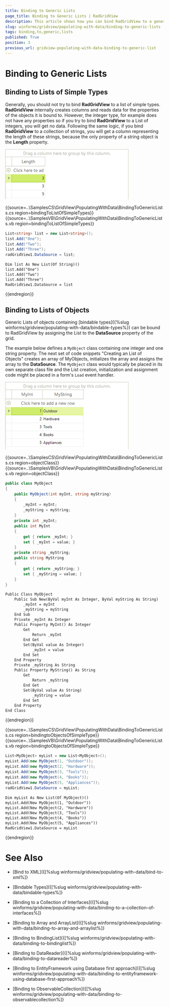 ```yaml
---
title: Binding to Generic Lists
page_title: Binding to Generic Lists | RadGridView
description: This article shows how you can bind RadGridView to a generic List of business objects.
slug: winforms/gridview/populating-with-data/binding-to-generic-lists
tags: binding,to,generic,lists
published: True
position: 3
previous_url: gridview-populating-with-data-binding-to-generic-list
---
```


# Binding to Generic Lists

## Binding to Lists of Simple Types

Generally, you should not try to bind __RadGridView__ to a list of simple types. __RadGridView__ internally creates columns and reads data for the properties of the objects it is bound to. However, the integer type, for example does not have any properties so if you try to bind __RadGridView__ to a List of integers, you will get no data. Following the same logic, if you bind __RadGridView__ to a collection of strings, you will get a column representing the length of these strings, because the only property of a string object is the __Length__ property.

![grid-populating-with-data-binding-to-generic-lists 001](images/grid-populating-with-data-binding-to-generic-lists001.png)

{{source=..\SamplesCS\GridView\PopulatingWithData\BindingToGenericLists.cs region=bindingToListOfSimpleTypes}} 
{{source=..\SamplesVB\GridView\PopulatingWithData\BindingToGenericLists.vb region=bindingToListOfSimpleTypes}} 

````C#
List<string> list = new List<string>();
list.Add("One");
list.Add("Two");
list.Add("Three");
radGridView1.DataSource = list;

````
````VB.NET
Dim list As New List(Of String)()
list.Add("One")
list.Add("Two")
list.Add("Three")
RadGridView1.DataSource = list

````

{{endregion}} 

## Binding to Lists of Objects

Generic Lists of objects containing [bindable types]({%slug winforms/gridview/populating-with-data/bindable-types%}) can be bound to RadGridView by assigning the List to the __DataSource__ property of the grid. 

The example below defines a `MyObject` class containing one integer and one string property. The next set of code snippets "Creating an List of Objects" creates an array of MyObjects, initializes the array and assigns the array to the __DataSource__. The `MyObject` class would typically be placed in its own separate class file and the List creation, initialization and assignment code might be placed in a form's `Load` event handler.

![gridview-populating-with-data-binding-to-generic-list 002](images/gridview-populating-with-data-binding-to-generic-list002.png)

{{source=..\SamplesCS\GridView\PopulatingWithData\BindingToGenericLists.cs region=objectClass}} 
{{source=..\SamplesVB\GridView\PopulatingWithData\BindingToGenericLists.vb region=objectClass}} 

````C#
public class MyObject
{
    public MyObject(int myInt, string myString)
    {
        _myInt = myInt;
        _myString = myString;
    }
    private int _myInt;
    public int MyInt
    {
        get { return _myInt; }
        set { _myInt = value; }
    }
    private string _myString;
    public string MyString
    {
        get { return _myString; }
        set { _myString = value; }
    }
}

````
````VB.NET
Public Class MyObject
    Public Sub New(ByVal myInt As Integer, ByVal myString As String)
        _myInt = myInt
        _myString = myString
    End Sub
    Private _myInt As Integer
    Public Property MyInt() As Integer
        Get
            Return _myInt
        End Get
        Set(ByVal value As Integer)
            _myInt = value
        End Set
    End Property
    Private _myString As String
    Public Property MyString() As String
        Get
            Return _myString
        End Get
        Set(ByVal value As String)
            _myString = value
        End Set
    End Property
End Class

````

{{endregion}} 

{{source=..\SamplesCS\GridView\PopulatingWithData\BindingToGenericLists.cs region=bindingtoObjectsOfSimpleType}} 
{{source=..\SamplesVB\GridView\PopulatingWithData\BindingToGenericLists.vb region=bindingtoObjectsOfSimpleType}} 

````C#
List<MyObject> myList = new List<MyObject>();
myList.Add(new MyObject(1, "Outdoor"));
myList.Add(new MyObject(2, "Hardware"));
myList.Add(new MyObject(3, "Tools"));
myList.Add(new MyObject(4, "Books"));
myList.Add(new MyObject(5, "Appliances"));
radGridView1.DataSource = myList;

````
````VB.NET
Dim myList As New List(Of MyObject)()
myList.Add(New MyObject(1, "Outdoor"))
myList.Add(New MyObject(2, "Hardware"))
myList.Add(New MyObject(3, "Tools"))
myList.Add(New MyObject(4, "Books"))
myList.Add(New MyObject(5, "Appliances"))
RadGridView1.DataSource = myList

````

{{endregion}} 







# See Also
* [Bind to XML]({[%slug winforms/gridview/populating-with-data/bind-to-xml%]}

* [Bindable Types]({[%slug winforms/gridview/populating-with-data/bindable-types%]}

* [Binding to a Collection of Interfaces]({[%slug winforms/gridview/populating-with-data/binding-to-a-collection-of-interfaces%]}

* [Binding to Array and ArrayList]({[%slug winforms/gridview/populating-with-data/binding-to-array-and-arraylist%]}

* [Binding to BindingList]({[%slug winforms/gridview/populating-with-data/binding-to-bindinglist%]}

* [Binding to DataReader]({[%slug winforms/gridview/populating-with-data/binding-to-datareader%]}

* [Binding to EntityFramework using Database first approach]({[%slug winforms/gridview/populating-with-data/binding-to-entityframework-using-database-first-approach%]}

* [Binding to ObservableCollection]({[%slug winforms/gridview/populating-with-data/binding-to-observablecollection%]}

